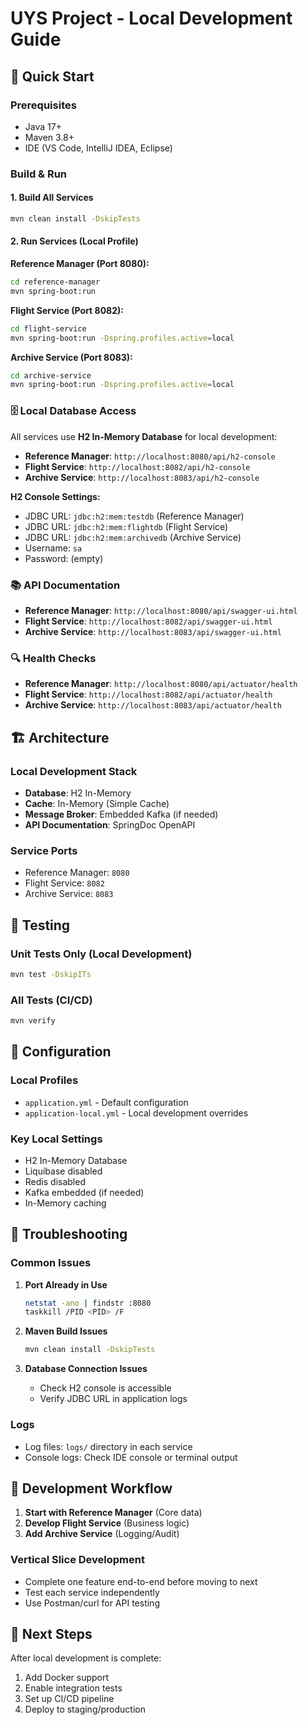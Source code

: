 # UYS Project - Local Development Guide

## 🚀 Quick Start

### Prerequisites
- Java 17+
- Maven 3.8+
- IDE (VS Code, IntelliJ IDEA, Eclipse)

### Build & Run

#### 1. Build All Services
```bash
mvn clean install -DskipTests
```

#### 2. Run Services (Local Profile)

**Reference Manager (Port 8080):**
```bash
cd reference-manager
mvn spring-boot:run
```

**Flight Service (Port 8082):**
```bash
cd flight-service
mvn spring-boot:run -Dspring.profiles.active=local
```

**Archive Service (Port 8083):**
```bash
cd archive-service
mvn spring-boot:run -Dspring.profiles.active=local
```

### 🗄️ Local Database Access

All services use **H2 In-Memory Database** for local development:

- **Reference Manager**: `http://localhost:8080/api/h2-console`
- **Flight Service**: `http://localhost:8082/api/h2-console`
- **Archive Service**: `http://localhost:8083/api/h2-console`

**H2 Console Settings:**
- JDBC URL: `jdbc:h2:mem:testdb` (Reference Manager)
- JDBC URL: `jdbc:h2:mem:flightdb` (Flight Service)
- JDBC URL: `jdbc:h2:mem:archivedb` (Archive Service)
- Username: `sa`
- Password: (empty)

### 📚 API Documentation

- **Reference Manager**: `http://localhost:8080/api/swagger-ui.html`
- **Flight Service**: `http://localhost:8082/api/swagger-ui.html`
- **Archive Service**: `http://localhost:8083/api/swagger-ui.html`

### 🔍 Health Checks

- **Reference Manager**: `http://localhost:8080/api/actuator/health`
- **Flight Service**: `http://localhost:8082/api/actuator/health`
- **Archive Service**: `http://localhost:8083/api/actuator/health`

## 🏗️ Architecture

### Local Development Stack
- **Database**: H2 In-Memory
- **Cache**: In-Memory (Simple Cache)
- **Message Broker**: Embedded Kafka (if needed)
- **API Documentation**: SpringDoc OpenAPI

### Service Ports
- Reference Manager: `8080`
- Flight Service: `8082`
- Archive Service: `8083`

## 🧪 Testing

### Unit Tests Only (Local Development)
```bash
mvn test -DskipITs
```

### All Tests (CI/CD)
```bash
mvn verify
```

## 🔧 Configuration

### Local Profiles
- `application.yml` - Default configuration
- `application-local.yml` - Local development overrides

### Key Local Settings
- H2 In-Memory Database
- Liquibase disabled
- Redis disabled
- Kafka embedded (if needed)
- In-Memory caching

## 🐛 Troubleshooting

### Common Issues

1. **Port Already in Use**
   ```bash
   netstat -ano | findstr :8080
   taskkill /PID <PID> /F
   ```

2. **Maven Build Issues**
   ```bash
   mvn clean install -DskipTests
   ```

3. **Database Connection Issues**
   - Check H2 console is accessible
   - Verify JDBC URL in application logs

### Logs
- Log files: `logs/` directory in each service
- Console logs: Check IDE console or terminal output

## 📝 Development Workflow

1. **Start with Reference Manager** (Core data)
2. **Develop Flight Service** (Business logic)
3. **Add Archive Service** (Logging/Audit)

### Vertical Slice Development
- Complete one feature end-to-end before moving to next
- Test each service independently
- Use Postman/curl for API testing

## 🚀 Next Steps

After local development is complete:
1. Add Docker support
2. Enable integration tests
3. Set up CI/CD pipeline
4. Deploy to staging/production
